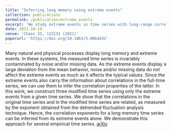 ```yaml
---
title: "Inferring long memory using extreme events"
collection: publications
permalink: /publication/extreme_events
excerpt: 'We study extreme events in time series with long-range correlations. We find that it is possible to infer the long memory of time series just by extreme events.'
date: 2021-10-19
venue: 'Chaos 31, 113131 (2021)'
paperurl: 'https://doi.org/10.1063/5.0064432'
---
```

Many natural and physical processes display long memory and extreme events. In these systems, the measured time series is invariably contaminated by noise and/or missing data. As the extreme events display a large deviation from the mean behavior, noise and/or missing data do not affect the extreme events as much as it affects the typical values. Since the extreme events also carry the information about correlations in the full-time series, we can use them to infer the correlation properties of the latter. In this work, we construct three modified time series using only the extreme events from a given time series. We show that the correlations in the original time series and in the modified time series are related, as measured by the exponent obtained from the detrended fluctuation analysis technique. Hence, the correlation exponents for a long memory time series can be inferred from its extreme events alone. We demonstrate this approach for several empirical time series.
[arXiv](https://arxiv.org/abs/2011.11018)
